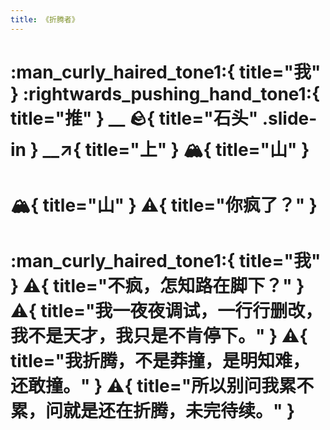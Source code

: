 ```yaml
---
title: 《折腾者》
---
```



# :man_curly_haired_tone1:{ title="我" }	  :rightwards_pushing_hand_tone1:{ title="推" }	__    :rock:{ title="石头" .slide-in }    __:arrow_upper_right:{ title="上" }		:mountain_snow:{ title="山" }

# :mountain_snow:{ title="山" }		:warning:{ title="你疯了？" }

# :man_curly_haired_tone1:{ title="我" }		:warning:{ title="不疯，怎知路在脚下？" }		:warning:{ title="我一夜夜调试，一行行删改，我不是天才，我只是不肯停下。" }			:warning:{ title="我折腾，不是莽撞，是明知难，还敢撞。" }		:warning:{ title="所以别问我累不累，问就是还在折腾，未完待续。" }
